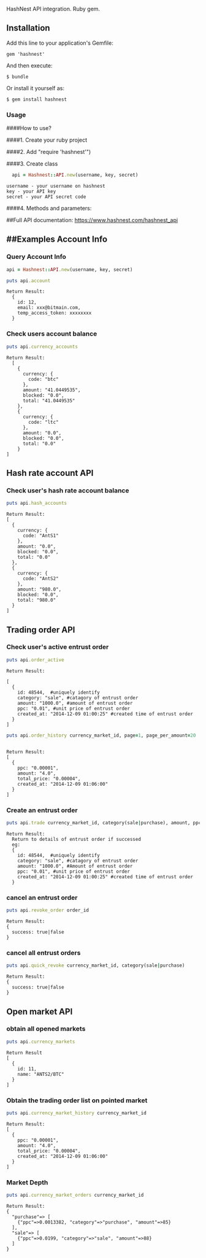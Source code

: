 
HashNest API integration. Ruby gem.

## Installation

Add this line to your application's Gemfile:

    gem 'hashnest'

And then execute:

    $ bundle

Or install it yourself as:

    $ gem install hashnest



### Usage

####How to use?

####1. Create your ruby project

####2. Add "require 'hashnest'")

####3. Create class

```ruby
  api = Hashnest::API.new(username, key, secret)
```
```
username - your username on hashnest
key - your API key
secret - your API secret code
```

####4. Methods and parameters:


##Full API documentation: https://www.hashnest.com/hashnest_api


##Examples
Account Info
------------
### Query Account Info

```ruby
api = Hashnest::API.new(username, key, secret)
```

```ruby
puts api.account
```

```
Return Result:
  {
    id: 12,
    email: xxx@bitmain.com,
    temp_access_token: xxxxxxxx
  }
```

### Check users account balance

```ruby
puts api.currency_accounts
```

```
Return Result:
  [
    {
      currency: {
        code: "btc"
      },
      amount: "41.0449535",
      blocked: "0.0",
      total: "41.0449535"
    },
    {
      currency: {
        code: "ltc"
      },
      amount: "0.0",
      blocked: "0.0",
      total: "0.0"
    }
]
```

Hash rate account API
---------------------

### Check user's hash rate account balance


```ruby
puts api.hash_accounts
```

```
Return Result:
[
  {
    currency: {
      code: "AntS1"
    },
    amount: "0.0",
    blocked: "0.0",
    total: "0.0"
  },
  {
    currency: {
      code: "AntS2"
    },
    amount: "980.0",
    blocked: "0.0",
    total: "980.0"
  }
]

```

Trading order API
-----------------

### Check user's active entrust order

```ruby
puts api.order_active
```

```
Return Result:

[
  {
    id: 48544,  #uniquely identify
    category: "sale", #catagory of entrust order
    amount: "1000.0", #amount of entrust order
    ppc: "0.01", #unit price of entrust order
    created_at: "2014-12-09 01:00:25" #created time of entrust order
  }
]

```

```ruby
puts api.order_history currency_market_id, page=1, page_per_amount=20
```

```

Return Result:
[
  {
    ppc: "0.00001",
    amount: "4.0",
    total_price: "0.00004",
    created_at: "2014-12-09 01:06:00"
  }
]

```

### Create an entrust order

```ruby
puts api.trade currency_market_id, category(sale|purchase), amount, ppc
```

```
Return Result:
  Return to details of entrust order if successed
  eg:
  {
    id: 48544,  #uniquely identify
    category: "sale", #catagory of entrust order
    amount: "1000.0", #Amount of entrust order
    ppc: "0.01", #unit price of entrust order
    created_at: "2014-12-09 01:00:25" #created time of entrust order
  }
```

### cancel an entrust order

```ruby
puts api.revoke_order order_id
```

```
Return Result:
{
  success: true|false
}

```

### cancel all entrust orders

```ruby
puts api.quick_revoke currency_market_id, category(sale|purchase)
```

```
Return Result:
{
  success: true|false
}
```

Open market API
---------------

### obtain all opened markets

```ruby
puts api.currency_markets
```

```
Return Result
[
  {
    id: 11,
    name: "ANTS2/BTC"
  }
]

```

### Obtain the trading order list on pointed market

```ruby
puts api.currency_market_history currency_market_id
```

```
Return Result:
[
  {
    ppc: "0.00001",
    amount: "4.0",
    total_price: "0.00004",
    created_at: "2014-12-09 01:06:00"
  }
]

```

### Market Depth

```ruby
puts api.currency_market_orders currency_market_id
```

```
Return Result:
{
  "purchase"=> [
    {"ppc"=>0.0013382, "category"=>"purchase", "amount"=>85}
  ], 
  "sale"=> [
    {"ppc"=>0.0199, "category"=>"sale", "amount"=>88}
  ]
}

```

